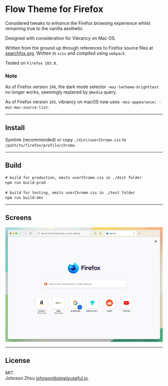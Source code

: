 # Flow Theme for Firefox  

Considered tweaks to enhance the Firefox browsing experience 
whilst remaining true to the vanilla aesthetic.  

Designed with consideration for Vibrancy on Mac OS.  

Written from the ground up through references to Firefox source files at 
[searchfox.org](https://searchfox.org/). 
Written in `scss` and compiled using `webpack`.  

Tested on `Firefox 103.0`.  

### Note 
As of Firefox version `100`, 
the dark mode selector `-moz-lwtheme-brighttext` no longer works, seemingly 
replaced by `@media` query.  

As of Firefox version `103`, 
vibrancy on macOS now uses `-moz-appearance: -moz-mac-source-list`.  

--- 
## Install  

Symlink (recommended) or copy `./dist/userChrome.css` to 
`/path/to/firefox/profile/chrome`.  

--- 
## Build  

````shell
# build for production, emits userChrome.css in ./dist folder
npm run build-prod

# build for testing, emits userChrome.css in ./test folder
npm run build-dev
````

--- 
## Screens  

![Screenshot-animated](./img/ff-flow-theme-screens.gif)  

---
## License  
MIT.  
Johnson Zhou [johnson@simplyuseful.io](mailto://johnson@simplyuseful.io).
